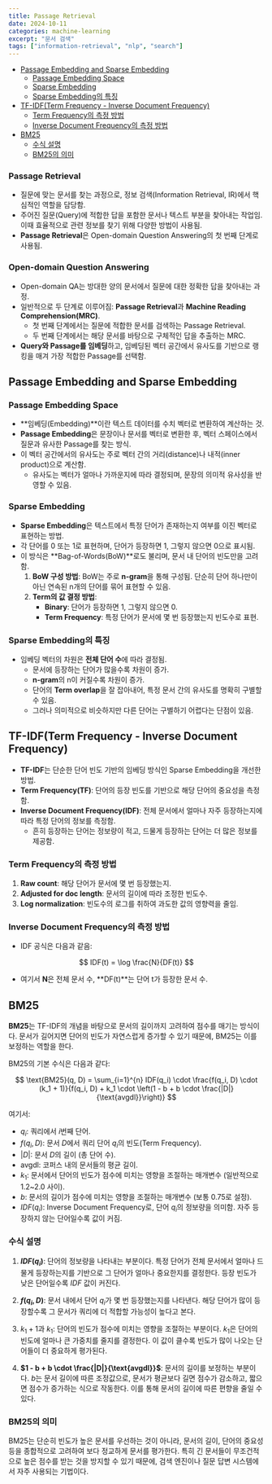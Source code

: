 ```yaml
---
title: Passage Retrieval
date: 2024-10-11
categories: machine-learning
excerpt: "문서 검색"
tags: ["information-retrieval", "nlp", "search"]
---
```


- [Passage Embedding and Sparse Embedding](#passage-embedding-and-sparse-embedding)
  - [Passage Embedding Space](#passage-embedding-space)
  - [Sparse Embedding](#sparse-embedding)
  - [Sparse Embedding의 특징](#sparse-embedding의-특징)
- [TF-IDF(Term Frequency - Inverse Document Frequency)](#tf-idfterm-frequency---inverse-document-frequency)
  - [Term Frequency의 측정 방법](#term-frequency의-측정-방법)
  - [Inverse Document Frequency의 측정 방법](#inverse-document-frequency의-측정-방법)
- [BM25](#bm25)
  - [수식 설명](#수식-설명)
  - [BM25의 의미](#bm25의-의미)

### Passage Retrieval

- 질문에 맞는 문서를 찾는 과정으로, 정보 검색(Information Retrieval, IR)에서 핵심적인 역할을 담당함.
- 주어진 질문(Query)에 적합한 답을 포함한 문서나 텍스트 부분을 찾아내는 작업임. 이때 효율적으로 관련 정보를 찾기 위해 다양한 방법이 사용됨.
- **Passage Retrieval**은 Open-domain Question Answering의 첫 번째 단계로 사용됨.

### Open-domain Question Answering

- Open-domain QA는 방대한 양의 문서에서 질문에 대한 정확한 답을 찾아내는 과정.
- 일반적으로 두 단계로 이루어짐: **Passage Retrieval**과 **Machine Reading Comprehension(MRC)**.
  - 첫 번째 단계에서는 질문에 적합한 문서를 검색하는 Passage Retrieval.
  - 두 번째 단계에서는 해당 문서를 바탕으로 구체적인 답을 추출하는 MRC.
- **Query와 Passage를 임베딩**하고, 임베딩된 벡터 공간에서 유사도를 기반으로 랭킹을 매겨 가장 적합한 Passage를 선택함.

## Passage Embedding and Sparse Embedding

### Passage Embedding Space

- **임베딩(Embedding)**이란 텍스트 데이터를 수치 벡터로 변환하여 계산하는 것.
- **Passage Embedding**은 문장이나 문서를 벡터로 변환한 후, 벡터 스페이스에서 질문과 유사한 Passage를 찾는 방식.
- 이 벡터 공간에서의 유사도는 주로 벡터 간의 거리(distance)나 내적(inner product)으로 계산함.
  - 유사도는 벡터가 얼마나 가까운지에 따라 결정되며, 문장의 의미적 유사성을 반영할 수 있음.

### Sparse Embedding

- **Sparse Embedding**은 텍스트에서 특정 단어가 존재하는지 여부를 이진 벡터로 표현하는 방법.
- 각 단어를 0 또는 1로 표현하며, 단어가 등장하면 1, 그렇지 않으면 0으로 표시됨.
- 이 방식은 **Bag-of-Words(BoW)**로도 불리며, 문서 내 단어의 빈도만을 고려함.
  1. **BoW 구성 방법**: BoW는 주로 **n-gram**을 통해 구성됨. 단순히 단어 하나만이 아닌 연속된 n개의 단어를 묶어 표현할 수 있음.
  2. **Term의 값 결정 방법**:
     - **Binary**: 단어가 등장하면 1, 그렇지 않으면 0.
     - **Term Frequency**: 특정 단어가 문서에 몇 번 등장했는지 빈도수로 표현.

### Sparse Embedding의 특징

- 임베딩 벡터의 차원은 **전체 단어 수**에 따라 결정됨.
  - 문서에 등장하는 단어가 많을수록 차원이 증가.
  - **n-gram**의 n이 커질수록 차원이 증가.
  - 단어의 **Term overlap**을 잘 잡아내어, 특정 문서 간의 유사도를 명확히 구별할 수 있음.
  - 그러나 의미적으로 비슷하지만 다른 단어는 구별하기 어렵다는 단점이 있음.

## TF-IDF(Term Frequency - Inverse Document Frequency)

- **TF-IDF**는 단순한 단어 빈도 기반의 임베딩 방식인 Sparse Embedding을 개선한 방법.
- **Term Frequency(TF)**: 단어의 등장 빈도를 기반으로 해당 단어의 중요성을 측정함.
- **Inverse Document Frequency(IDF)**: 전체 문서에서 얼마나 자주 등장하는지에 따라 특정 단어의 정보를 측정함.
  - 흔히 등장하는 단어는 정보량이 적고, 드물게 등장하는 단어는 더 많은 정보를 제공함.

### Term Frequency의 측정 방법

1. **Raw count**: 해당 단어가 문서에 몇 번 등장했는지.
2. **Adjusted for doc length**: 문서의 길이에 따라 조정한 빈도수.
3. **Log normalization**: 빈도수의 로그를 취하여 과도한 값의 영향력을 줄임.

### Inverse Document Frequency의 측정 방법

- IDF 공식은 다음과 같음:

$$ IDF(t) = \log \frac{N}{DF(t)} $$

- 여기서 **N**은 전체 문서 수, **DF(t)**는 단어 t가 등장한 문서 수.

## BM25

**BM25**는 TF-IDF의 개념을 바탕으로 문서의 길이까지 고려하여 점수를 매기는 방식이다. 문서가 길어지면 단어의 빈도가 자연스럽게 증가할 수 있기 때문에, BM25는 이를 보정하는 역할을 한다.

BM25의 기본 수식은 다음과 같다:

$$
\text{BM25}(q, D) = \sum_{i=1}^{n} IDF(q_i) \cdot \frac{f(q_i, D) \cdot (k_1 + 1)}{f(q_i, D) + k_1 \cdot \left(1 - b + b \cdot \frac{|D|}{\text{avgdl}}\right)}
$$

여기서:

- $q_i$: 쿼리에서 $i$번째 단어.
- $f(q_i, D)$: 문서 $D$에서 쿼리 단어 $q_i$의 빈도(Term Frequency).
- $|D|$: 문서 $D$의 길이 (총 단어 수).
- $\text{avgdl}$: 코퍼스 내의 문서들의 평균 길이.
- $k_1$: 문서에서 단어의 빈도가 점수에 미치는 영향을 조절하는 매개변수 (일반적으로 1.2~2.0 사이).
- $b$: 문서의 길이가 점수에 미치는 영향을 조절하는 매개변수 (보통 0.75로 설정).
- $IDF(q_i)$: Inverse Document Frequency로, 단어 $q_i$의 정보량을 의미함. 자주 등장하지 않는 단어일수록 값이 커짐.

### 수식 설명

1. **$IDF(q_i)$**: 단어의 정보량을 나타내는 부분이다. 특정 단어가 전체 문서에서 얼마나 드물게 등장하는지를 기반으로 그 단어가 얼마나 중요한지를 결정한다. 등장 빈도가 낮은 단어일수록 $IDF$ 값이 커진다.
2. **$f(q_i, D)$**: 문서 내에서 단어 $q_i$가 몇 번 등장했는지를 나타낸다. 해당 단어가 많이 등장할수록 그 문서가 쿼리에 더 적합할 가능성이 높다고 본다.

3. $k_1 + 1$과 $k_1$: 단어의 빈도가 점수에 미치는 영향을 조절하는 부분이다. $k_1$은 단어의 빈도에 얼마나 큰 가중치를 줄지를 결정한다. 이 값이 클수록 빈도가 많이 나오는 단어들이 더 중요하게 평가된다.

4. **$1 - b + b \cdot \frac{|D|}{\text{avgdl}}$**: 문서의 길이를 보정하는 부분이다. $b$는 문서 길이에 따른 조정값으로, 문서가 평균보다 길면 점수가 감소하고, 짧으면 점수가 증가하는 식으로 작동한다. 이를 통해 문서의 길이에 따른 편향을 줄일 수 있다.

### BM25의 의미

BM25는 단순히 빈도가 높은 문서를 우선하는 것이 아니라, 문서의 길이, 단어의 중요성 등을 종합적으로 고려하여 보다 정교하게 문서를 평가한다. 특히 긴 문서들이 무조건적으로 높은 점수를 받는 것을 방지할 수 있기 때문에, 검색 엔진이나 질문 답변 시스템에서 자주 사용되는 기법이다.
